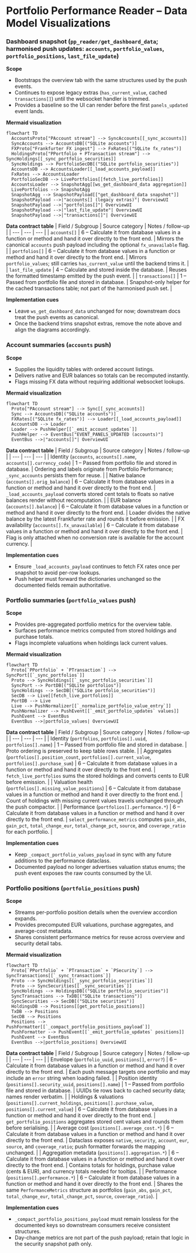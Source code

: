# Portfolio Performance Reader – Data Model Visualizations

### Dashboard snapshot (`pp_reader/get_dashboard_data`; harmonised push updates: `accounts`, `portfolio_values`, `portfolio_positions`, `last_file_update`)

**Scope**
- Bootstraps the overview tab with the same structures used by the push events.
- Continues to expose legacy extras (`has_current_value`, cached `transactions[]`) until the websocket handler is trimmed.
- Provides a baseline so the UI can render before the first `panels_updated` event lands.

**Mermaid visualization**
```mermaid
flowchart TD
  AccountsProto["PAccount stream"] --> SyncAccounts[[_sync_accounts]]
  SyncAccounts --> AccountsDB[("SQLite accounts")]
  FXProto["Frankfurter FX ingest"] --> FxRates[("SQLite fx_rates")]
  HoldingsProto["PPortfolio + PTransaction stream"] --> SyncHoldings[[_sync_portfolio_securities]]
  SyncHoldings --> PortfolioSecDB[("SQLite portfolio_securities")]
  AccountsDB --> AccountsLoader[[_load_accounts_payload]]
  FxRates --> AccountsLoader
  PortfolioSecDB --> LivePortfolios[[fetch_live_portfolios]]
  AccountsLoader --> SnapshotAgg[[ws_get_dashboard_data aggregation]]
  LivePortfolios --> SnapshotAgg
  SnapshotAgg --> SnapshotPayload[["get_dashboard_data snapshot"]]
  SnapshotPayload -->|"accounts[] (legacy extras)"| OverviewUI
  SnapshotPayload -->|"portfolios[]"| OverviewUI
  SnapshotPayload -->|"last_file_update"| OverviewUI
  SnapshotPayload -->|"transactions[]"| OverviewUI
```

**Data contract table**
| Field / Subgroup | Source category | Notes / follow-up |
| --- | --- | --- |
| `accounts[]` | 6 – Calculate it from database values in a function or method and hand it over directly to the front end. | Mirrors the canonical `accounts` push payload including the optional `fx_unavailable` flag. |
| `portfolios[]` | 6 – Calculate it from database values in a function or method and hand it over directly to the front end. | Mirrors `portfolio_values`; still carries `has_current_value` until the backend trims it. |
| `last_file_update` | 4 – Calculate and stored inside the database. | Reuses the formatted timestamp emitted by the push event. |
| `transactions[]` | 1 – Passed from portfolio file and stored in database. | Snapshot-only helper for the cached transactions table; not part of the harmonised push set. |

**Implementation cues**
- Leave `ws_get_dashboard_data` unchanged for now; downstream docs treat the push events as canonical.
- Once the backend trims snapshot extras, remove the note above and align the diagrams accordingly.

### Account summaries (`accounts` push)

**Scope**
- Supplies the liquidity tables with ordered account listings.
- Delivers native and EUR balances so totals can be recomputed instantly.
- Flags missing FX data without requiring additional websocket lookups.

**Mermaid visualization**
```mermaid
flowchart TD
  Proto["PAccount stream"] --> Sync[[_sync_accounts]]
  Sync --> AccountsDB[("SQLite accounts")]
  FXRates[("SQLite fx_rates")] --> Loader[[_load_accounts_payload]]
  AccountsDB --> Loader
  Loader --> PushHelper[[`_emit_account_updates`]]
  PushHelper --> EventBus["EVENT_PANELS_UPDATED (accounts)"]
  EventBus -->|"accounts[]"| OverviewUI
```

**Data contract table**
| Field / Subgroup | Source category | Notes / follow-up |
| --- | --- | --- |
| Identity (`accounts`, `accounts[].name`, `accounts[].currency_code`) | 1 – Passed from portfolio file and stored in database. | Ordering and labels originate from Portfolio Performance; `_sync_accounts` persists them for reuse. |
| Native balance (`accounts[].orig_balance`) | 6 – Calculate it from database values in a function or method and hand it over directly to the front end. | `_load_accounts_payload` converts stored cent totals to floats so native balances render without recomputation. |
| EUR balance (`accounts[].balance`) | 6 – Calculate it from database values in a function or method and hand it over directly to the front end. | Loader divides the native balance by the latest Frankfurter rate and rounds it before emission. |
| FX availability (`accounts[].fx_unavailable`) | 6 – Calculate it from database values in a function or method and hand it over directly to the front end. | Flag is only attached when no conversion rate is available for the account currency. |

**Implementation cues**
- Ensure `_load_accounts_payload` continues to fetch FX rates once per snapshot to avoid per-row lookups.
- Push helper must forward the dictionaries unchanged so the documented fields remain authoritative.

### Portfolio summaries (`portfolio_values` push)

**Scope**
- Provides pre-aggregated portfolio metrics for the overview table.
- Surfaces performance metrics computed from stored holdings and purchase totals.
- Flags incomplete valuations when holdings lack current values.

**Mermaid visualization**
```mermaid
flowchart TD
  Proto[`PPortfolio` + `PTransaction`] --> SyncPort[[`_sync_portfolios`]]
  Proto --> SyncHoldings[[`_sync_portfolio_securities`]]
  SyncPort --> PortDB[("SQLite portfolios")]
  SyncHoldings --> SecDB[("SQLite portfolio_securities")]
  SecDB --> Live[[fetch_live_portfolios]]
  PortDB --> Live
  Live --> PushNormalizer[[`_normalize_portfolio_value_entry`]]
  PushNormalizer --> PushEvent[[`_emit_portfolio_updates` values]]
  PushEvent --> EventBus
  EventBus -->|portfolio_values| OverviewUI
```

**Data contract table**
| Field / Subgroup | Source category | Notes / follow-up |
| --- | --- | --- |
| Identity (`portfolios`, `portfolios[].uuid`, `portfolios[].name`) | 1 – Passed from portfolio file and stored in database. | Proto ordering is preserved to keep table rows stable. |
| Aggregates (`portfolios[].position_count`, `portfolios[].current_value`, `portfolios[].purchase_sum`) | 6 – Calculate it from database values in a function or method and hand it over directly to the front end. | `fetch_live_portfolios` sums the stored holdings and converts cents to EUR before emission. |
| Valuation health (`portfolios[].missing_value_positions`) | 6 – Calculate it from database values in a function or method and hand it over directly to the front end. | Count of holdings with missing current values travels unchanged through the push compactor. |
| Performance (`portfolios[].performance.*`) | 6 – Calculate it from database values in a function or method and hand it over directly to the front end. | `select_performance_metrics` computes `gain_abs`, `gain_pct`, `total_change_eur`, `total_change_pct`, `source`, and `coverage_ratio` for each portfolio. |

**Implementation cues**
- Keep `_compact_portfolio_values_payload` in sync with any future additions to the performance dataclass.
- Documented payload no longer advertises valuation status enums; the push event exposes the raw counts consumed by the UI.

### Portfolio positions (`portfolio_positions` push)

**Scope**
- Streams per-portfolio position details when the overview accordion expands.
- Provides precomputed EUR valuations, purchase aggregates, and average-cost metadata.
- Shares consistent performance metrics for reuse across overview and security detail tabs.

**Mermaid visualization**
```mermaid
flowchart TD
  Proto[`PPortfolio` + `PTransaction` + `PSecurity`] --> SyncTransactions[[`_sync_transactions`]]
  Proto --> SyncHoldings[[`_sync_portfolio_securities`]]
  Proto --> SyncSecurities[[`_sync_securities`]]
  SyncHoldings --> HoldingsDB[("SQLite portfolio_securities")]
  SyncTransactions --> TxDB[("SQLite transactions")]
  SyncSecurities --> SecDB[("SQLite securities")]
  HoldingsDB --> Positions[[get_portfolio_positions]]
  TxDB --> Positions
  SecDB --> Positions
  Positions --> PushFormatter[[`_compact_portfolio_positions_payload`]]
  PushFormatter --> PushEvent[[`_emit_portfolio_updates` positions]]
  PushEvent --> EventBus
  EventBus -->|portfolio_positions| OverviewUI
```

**Data contract table**
| Field / Subgroup | Source category | Notes / follow-up |
| --- | --- | --- |
| Envelope (`portfolio_uuid`, `positions[]`, `error?`) | 6 – Calculate it from database values in a function or method and hand it over directly to the front end. | Each push message targets one portfolio and may include an `error` string when loading failed. |
| Position identity (`positions[].security_uuid`, `positions[].name`) | 1 – Passed from portfolio file and stored in database. | UUIDs tie rows back to cached security data; names render verbatim. |
| Holdings & valuations (`positions[].current_holdings`, `positions[].purchase_value`, `positions[].current_value`) | 6 – Calculate it from database values in a function or method and hand it over directly to the front end. | `get_portfolio_positions` aggregates stored cent values and rounds them before serialising. |
| Average cost (`positions[].average_cost.*`) | 6 – Calculate it from database values in a function or method and hand it over directly to the front end. | Dataclass exposes `native`, `security`, `account`, `eur`, `source`, and `coverage_ratio`; push formatter forwards the mapping unchanged. |
| Aggregation metadata (`positions[].aggregation.*`) | 6 – Calculate it from database values in a function or method and hand it over directly to the front end. | Contains totals for holdings, purchase value (cents & EUR), and currency totals needed for tooltips. |
| Performance (`positions[].performance.*`) | 6 – Calculate it from database values in a function or method and hand it over directly to the front end. | Shares the same `PerformanceMetrics` structure as portfolios (`gain_abs`, `gain_pct`, `total_change_eur`, `total_change_pct`, `source`, `coverage_ratio`). |

**Implementation cues**
- `_compact_portfolio_positions_payload` must remain lossless for the documented keys so downstream consumers receive consistent structures.
- Day-change metrics are not part of the push payload; retain that logic in the security snapshot path only.
